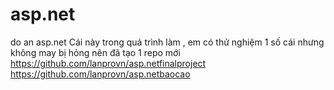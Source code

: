 # asp.net
do an asp.net
Cái này trong quá trình làm , em có thử nghiệm 1 số cái nhưng không may bị hỏng nên đã tạo 1 repo mới
https://github.com/lanprovn/asp.netfinalproject
https://github.com/lanprovn/asp.netbaocao
